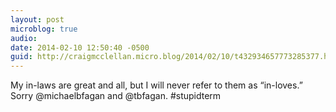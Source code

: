 ```yaml
---
layout: post
microblog: true
audio: 
date: 2014-02-10 12:50:40 -0500
guid: http://craigmcclellan.micro.blog/2014/02/10/t432934657773285377.html
---
```

My in-laws are great and all, but I will never refer to them as “in-loves.” Sorry @michaelbfagan and @tbfagan. #stupidterm
